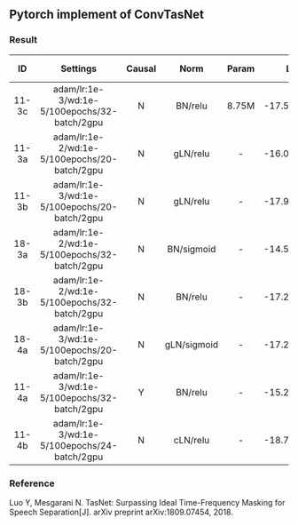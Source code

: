 ## Pytorch implement of ConvTasNet

### Result

  |  ID   |                   Settings                   | Causal |    Norm     | Param |     Loss      | Si-SDR |
  | :---: | :------------------------------------------: | :---:  | :---------: | :---: | :-----------: | :----: |
  | 11-3c | adam/lr:1e-3/wd:1e-5/100epochs/32-batch/2gpu |   N    |   BN/relu   | 8.75M | -17.59/-15.45 | 14.63  |
  | 11-3a | adam/lr:1e-2/wd:1e-5/100epochs/20-batch/2gpu |   N    |  gLN/relu   |   -   | -16.09/-15.21 | 14.58  |
  | 11-3b | adam/lr:1e-3/wd:1e-5/100epochs/20-batch/2gpu |   N    |  gLN/relu   |   -   | -17.91/-16.54 | 15.87  |
  | 18-3a | adam/lr:1e-2/wd:1e-5/100epochs/32-batch/2gpu |   N    | BN/sigmoid  |   -   | -14.51/-13.40 | 12.62  |
  | 18-3b | adam/lr:1e-2/wd:1e-5/100epochs/32-batch/2gpu |   N    |   BN/relu   |   -   | -17.20/-15.38 | 14.58  |
  | 18-4a | adam/lr:1e-3/wd:1e-5/100epochs/20-batch/2gpu |   N    | gLN/sigmoid |   -   | -17.20/-16.11 | 15.55  |
  | 11-4a | adam/lr:1e-3/wd:1e-5/100epochs/32-batch/2gpu |   Y    |   BN/relu   |   -   | -15.25/-12.47 | 11.42  |
  | 11-4b | adam/lr:1e-3/wd:1e-5/100epochs/24-batch/2gpu |   N    |  cLN/relu   |   -   | -18.72/-16.17 | 15.25  |

### Reference

Luo Y, Mesgarani N. TasNet: Surpassing Ideal Time-Frequency Masking for Speech Separation[J]. arXiv preprint arXiv:1809.07454, 2018.